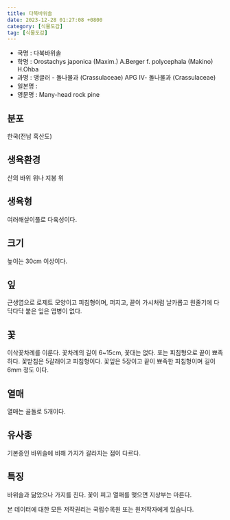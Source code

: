 ```yaml
---
title: 다북바위솔
date: 2023-12-28 01:27:08 +0800
category: [식물도감]
tag: [식물도감]
---
```




- 국명 : 다북바위솔
- 학명 : Orostachys japonica (Maxim.) A.Berger f. polycephala (Makino) H.Ohba
- 과명 : 앵글러 - 돌나물과 (Crassulaceae) APG Ⅳ- 돌나물과 (Crassulaceae)
- 일본명 : 
- 영문명 : Many-head rock pine


## 분포
한국(전남 흑산도)
## 생육환경
산의 바위 위나 지붕 위
## 생육형
여러해살이풀로 다육성이다. 
## 크기
높이는 30cm 이상이다. 
## 잎
근생엽으로 로제트 모양이고 피침형이며, 퍼지고, 끝이 가시처럼 날카롭고 원줄기에 다닥다닥 붙은 잎은 엽병이 없다.
## 꽃
이삭꽃차례를 이룬다. 꽃차례의 길이 6~15cm, 꽃대는 없다. 포는 피침형으로 끝이 뾰족하다. 꽃받침은 5갈래이고 피침형이다. 꽃잎은 5장이고 끝이 뾰족한 피침형이며 길이 6mm 정도 이다. 
## 열매
열매는 골돌로 5개이다.
## 유사종
기본종인 바위솔에 비해 가지가 갈라지는 점이 다르다. 
## 특징
바위솔과 닮았으나 가지를 친다. 꽃이 피고 열매를 맺으면 지상부는 마른다.






본 데이터에 대한 모든 저작권리는 국립수목원 또는 원저작자에게 있습니다.
